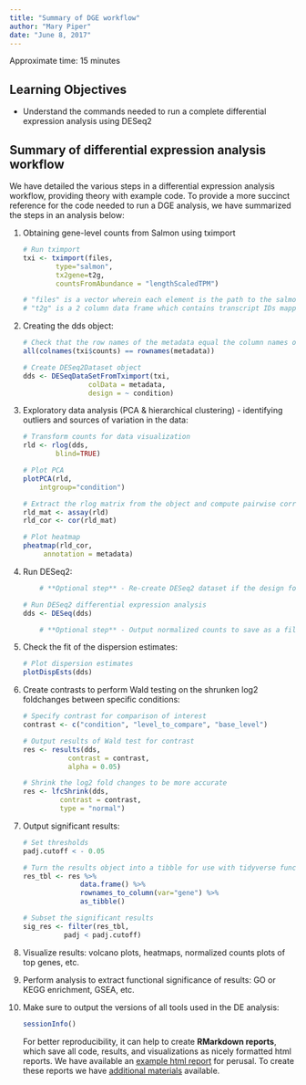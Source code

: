 ```yaml
---
title: "Summary of DGE workflow"
author: "Mary Piper"
date: "June 8, 2017"
---
```


Approximate time: 15 minutes

## Learning Objectives 

* Understand the commands needed to run a complete differential expression analysis using DESeq2

## Summary of differential expression analysis workflow

We have detailed the various steps in a differential expression analysis workflow, providing theory with example code. To provide a more succinct reference for the code needed to run a DGE analysis, we have summarized the steps in an analysis below:

1. Obtaining gene-level counts from Salmon using tximport

	```r
	# Run tximport
	txi <- tximport(files, 
			type="salmon", 
			tx2gene=t2g, 
			countsFromAbundance = "lengthScaledTPM")
	
	# "files" is a vector wherein each element is the path to the salmon quant.sf file, and each element is named with the name of the sample.
	# "t2g" is a 2 column data frame which contains transcript IDs mapped to geneIDs (in that order)
	```

2. Creating the dds object:
		
	```r
	# Check that the row names of the metadata equal the column names of the **raw counts** data
	all(colnames(txi$counts) == rownames(metadata))
	
	# Create DESeq2Dataset object
	dds <- DESeqDataSetFromTximport(txi, 
					colData = metadata, 
					design = ~ condition)
	```
	
3. Exploratory data analysis (PCA & hierarchical clustering) - identifying outliers and sources of variation in the data:
	
	```r
	# Transform counts for data visualization
	rld <- rlog(dds, 
		    blind=TRUE)
	
	# Plot PCA 
	plotPCA(rld, 
		intgroup="condition")
	
	# Extract the rlog matrix from the object and compute pairwise correlation values
	rld_mat <- assay(rld)
	rld_cor <- cor(rld_mat)
	
	# Plot heatmap
	pheatmap(rld_cor, 
		 annotation = metadata)
	```
	
4. Run DESeq2:

	```r
		# **Optional step** - Re-create DESeq2 dataset if the design formula has changed after QC analysis in include other sources of variation using "dds <- DESeqDataSetFromTximport(txi, colData = metadata, design = ~ covaraite + condition)"

	# Run DESeq2 differential expression analysis
	dds <- DESeq(dds)

		# **Optional step** - Output normalized counts to save as a file to access outside RStudio using "normalized_counts <- counts(dds, normalized=TRUE)"
	```
	
5. Check the fit of the dispersion estimates:
	
	```r
	# Plot dispersion estimates
	plotDispEsts(dds)
	``` 

6. Create contrasts to perform Wald testing on the shrunken log2 foldchanges between specific conditions:

	```r
	# Specify contrast for comparison of interest
	contrast <- c("condition", "level_to_compare", "base_level")
	
	# Output results of Wald test for contrast
	res <- results(dds, 
		       contrast = contrast, 
		       alpha = 0.05)
	
	# Shrink the log2 fold changes to be more accurate
	res <- lfcShrink(dds, 
			 contrast = contrast, 
			 type = "normal")
	```

7. Output significant results:

	```r
	# Set thresholds
	padj.cutoff < - 0.05
	
	# Turn the results object into a tibble for use with tidyverse functions
	res_tbl <- res %>%
                  data.frame() %>%
                  rownames_to_column(var="gene") %>% 
                  as_tibble()
	
	# Subset the significant results
	sig_res <- filter(res_tbl, 
			  padj < padj.cutoff)
	```

8. Visualize results: volcano plots, heatmaps, normalized counts plots of top genes, etc.

9. Perform analysis to extract functional significance of results: GO or KEGG enrichment, GSEA, etc.

10. Make sure to output the versions of all tools used in the DE analysis:

	```r
	sessionInfo()
	```
	
	For better reproducibility, it can help to create **RMarkdown reports**, which save all code, results, and visualizations as nicely formatted html reports. We have available an [example html report](https://www.dropbox.com/s/xp7l0b46rvwmbya/workshop-example.html?dl=1) for perusal. To create these reports we have [additional materials](https://hbctraining.github.io/Training-modules/Rmarkdown/) available.
